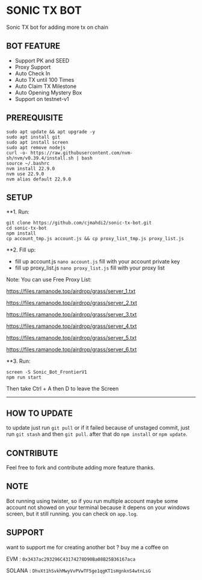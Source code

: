 # SONIC TX BOT

Sonic TX bot for adding more tx on chain

## BOT FEATURE

- Support PK and SEED
- Proxy Support
- Auto Check In
- Auto TX until 100 Times
- Auto Claim TX Milestone
- Auto Opening Mystery Box
- Support on testnet-v1

## PREREQUISITE

```
sudo apt update && apt upgrade -y
sudo apt install git
sudo apt install screen
sudo apt remove nodejs
curl -o- https://raw.githubusercontent.com/nvm-sh/nvm/v0.39.4/install.sh | bash
source ~/.bashrc
nvm install 22.9.0
nvm use 22.9.0
nvm alias default 22.9.0
```

## SETUP

**1. Run:
```
git clone https://github.com/cjmahdi2/sonic-tx-bot.git
cd sonic-tx-bot
npm install
cp account_tmp.js account.js && cp proxy_list_tmp.js proxy_list.js
```

**2. Fill up:
- fill up account.js `nano account.js` fill with your account private key
- fill up proxy_list.js `nano proxy_list.js` fill with your proxy list

Note: You can use Free Proxy List:

https://files.ramanode.top/airdrop/grass/server_1.txt

https://files.ramanode.top/airdrop/grass/server_2.txt

https://files.ramanode.top/airdrop/grass/server_3.txt

https://files.ramanode.top/airdrop/grass/server_4.txt

https://files.ramanode.top/airdrop/grass/server_5.txt

https://files.ramanode.top/airdrop/grass/server_6.txt

**3. Run:
```
screen -S Sonic_Bot_FrontierV1
npm run start
```
Then take Ctrl + A then D to leave the Screen



----------------------------------------------------------------------------------
## HOW TO UPDATE

to update just run `git pull` or if it failed because of unstaged commit, just run `git stash` and then `git pull`. after that do `npm install` or `npm update`.

## CONTRIBUTE

Feel free to fork and contribute adding more feature thanks.

## NOTE

Bot running using twister, so if you run multiple account maybe some account not showed on your terminal because it depens on your windows screen, but it still running. you can check on `app.log`.

## SUPPORT

want to support me for creating another bot ?
buy me a coffee on

EVM : `0x3437ac293296C43174278D90Ba08B25B36167aca`

SOLANA : `DhvXt1hSvkhMwyVvPVwTF5ge1qgKT1sHgnknS4wtnLsG`
